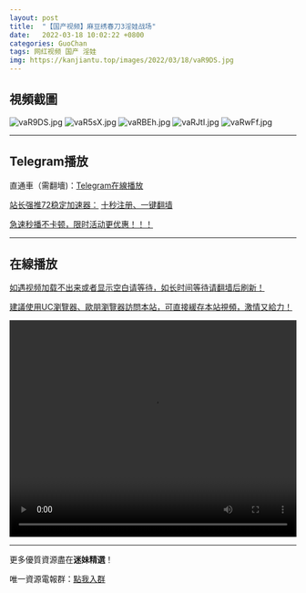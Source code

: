 ```yaml
---
layout: post
title:  "【国产视频】麻豆绣春刀3淫娃战场"
date:   2022-03-18 10:02:22 +0800
categories: GuoChan
tags: 网红视频 国产 淫娃
img: https://kanjiantu.top/images/2022/03/18/vaR9DS.jpg
---
```



## 視頻截圖

![vaR9DS.jpg](https://kanjiantu.top/images/2022/03/18/vaR9DS.jpg)
![vaR5sX.jpg](https://kanjiantu.top/images/2022/03/18/vaR5sX.jpg)
![vaRBEh.jpg](https://kanjiantu.top/images/2022/03/18/vaRBEh.jpg)
![vaRJtI.jpg](https://kanjiantu.top/images/2022/03/18/vaRJtI.jpg)
![vaRwFf.jpg](https://kanjiantu.top/images/2022/03/18/vaRwFf.jpg)

* * *
## Telegram播放

直通車（需翻墻)：[Telegram在線播放](https://t.me/mimeijingxuan/192)

<u>站长强推72稳定加速器：</u> [十秒注册、一键翻墙](https://www.mimei.blog/skip/vpn.html)


<u>急速秒播不卡顿，限时活动更优惠！！！</u>
* * *
## 在線播放
<u>如遇视频加载不出来或者显示空白请等待，如长时间等待请翻墙后刷新！</u>

<u>建議使用UC瀏覽器、歐朋瀏覽器訪問本站，可直接緩存本站視頻，激情又給力！</u>
<center><video src="https://cdn.publer.io/uploads/videos/62471de7db279731bbdeaafb/dd0adab5296428acc3ac5b577a3f6493.mp4" width="100%" height="380px" controls="controls"></video></center>

* * *
更多優質資源盡在**迷妹精選**！

唯一資源電報群：[點我入群](https://t.me/mimeijingxuan)


